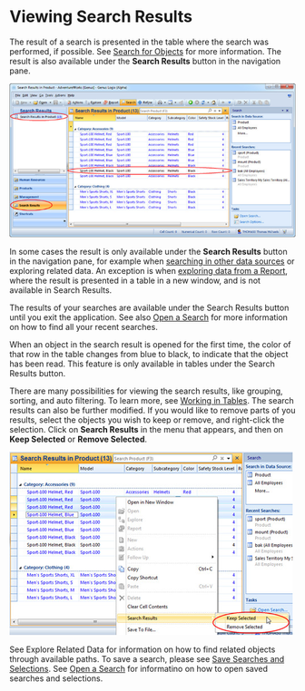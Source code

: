 # Viewing Search Results

The result of a search is presented in the table where the search was performed, if possible. See [Search for Objects](search-for-objects.md) for more information. The result is also available under the **Search Results** button in the navigation pane.

![ID3F7F6C22D21246E5.jpg](media/ID3F7F6C22D21246E5.jpg)

In some cases the result is only available under the **Search Results** button in the navigation pane, for example when [searching in other data sources](search-for-other-data-sources.md) or <a id="ID485CC88469A94C62" title="" class="articleLink">exploring related data</a>. An exception is when [exploring data from a Report](../analyze-report-and-discover/report/navigate-filters-and-explore-data.md), where the result is presented in a table in a new window, and is not available in Search Results.

The results of your searches are available under the Search Results button until you exit the application. See also [Open a Search](open-a-search.md) for more information on how to find all your recent searches.

When an object in the search result is opened for the first time, the color of that row in the table changes from blue to black, to indicate that the object has been read. This feature is only available in tables under the Search Results button.

There are many possibilities for viewing the search results, like grouping, sorting, and auto filtering. To learn more, see [Working in Tables](../navigate-view-modify-and-control/working-in-tables/index.md). The search results can also be further modified. If you would like to remove parts of you results, select the objects you wish to keep or remove, and right-click the selection. Click on **Search Results** in the menu that appears, and then on **Keep Selected** or **Remove Selected**.

 ![IDE344EA821E484F4A.jpg](media/IDE344EA821E484F4A.jpg)  

See <a id="ID485CC88469A94C62" title="" class="articleLink">Explore Related Data</a> for information on how to find related objects through available paths. To save a search, please see [Save Searches and Selections](save-searches-and-selections.md). See [Open a Search](open-a-search.md) for informatino on how to open saved searches and selections.